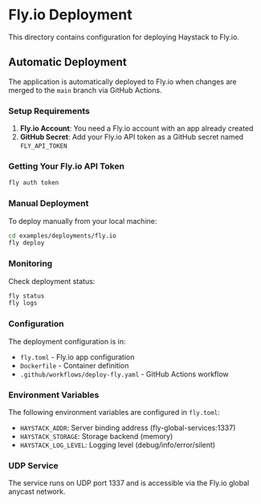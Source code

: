 # Fly.io Deployment

This directory contains configuration for deploying Haystack to Fly.io.

## Automatic Deployment

The application is automatically deployed to Fly.io when changes are merged to the `main` branch via GitHub Actions.

### Setup Requirements

1. **Fly.io Account**: You need a Fly.io account with an app already created
2. **GitHub Secret**: Add your Fly.io API token as a GitHub secret named `FLY_API_TOKEN`

### Getting Your Fly.io API Token

```bash
fly auth token
```

### Manual Deployment

To deploy manually from your local machine:

```bash
cd examples/deployments/fly.io
fly deploy
```

### Monitoring

Check deployment status:
```bash
fly status
fly logs
```

### Configuration

The deployment configuration is in:
- `fly.toml` - Fly.io app configuration
- `Dockerfile` - Container definition
- `.github/workflows/deploy-fly.yaml` - GitHub Actions workflow

### Environment Variables

The following environment variables are configured in `fly.toml`:
- `HAYSTACK_ADDR`: Server binding address (fly-global-services:1337)
- `HAYSTACK_STORAGE`: Storage backend (memory)
- `HAYSTACK_LOG_LEVEL`: Logging level (debug/info/error/silent)

### UDP Service

The service runs on UDP port 1337 and is accessible via the Fly.io global anycast network.